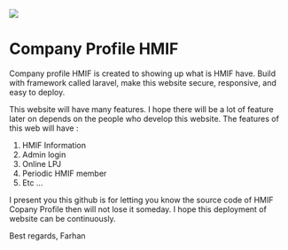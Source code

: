 <html>
    <body>
        <img src="https://drive.google.com/file/d/1BmFBc12Cy7a0Fm7rAZKd9eanbV3mjsCk/">
        <h1>Company Profile HMIF</h1>
        <p>Company profile HMIF is created to showing up what is HMIF have. Build with framework called laravel, make this website secure, responsive, and easy to deploy.</p>
        <p>This website will have many features. I hope there will be a lot of feature later on depends on the people who develop this website. The features of this web will have :</p>
        <ol>
            <li>HMIF Information</li> 
            <li>Admin login</li>
            <li>Online LPJ</li>
            <li>Periodic HMIF member</li>
            <li>Etc ...</li>
        </ol>
        <p>I present you this github is for letting you know the source code of HMIF Copany Profile then will not lose it someday. I hope this deployment of website can be continuously.</p>
        <p>Best regards, Farhan</p>
    </body>
   </html>
